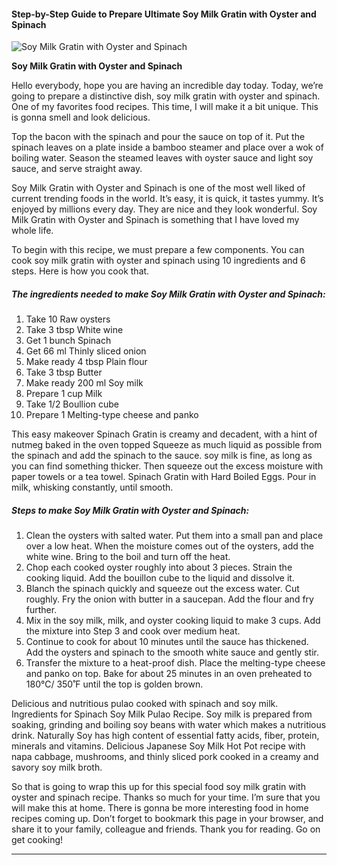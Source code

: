             

#### Step-by-Step Guide to Prepare Ultimate Soy Milk Gratin with Oyster and Spinach

![Soy Milk Gratin with Oyster and Spinach](https://img-global.cpcdn.com/recipes/5746774963650560/751x532cq70/soy-milk-gratin-with-oyster-and-spinach-recipe-main-photo.jpg)

**Soy Milk Gratin with Oyster and Spinach**

Hello everybody, hope you are having an incredible day today. Today, we’re going to prepare a distinctive dish, soy milk gratin with oyster and spinach. One of my favorites food recipes. This time, I will make it a bit unique. This is gonna smell and look delicious.

Top the bacon with the spinach and pour the sauce on top of it. Put the spinach leaves on a plate inside a bamboo steamer and place over a wok of boiling water. Season the steamed leaves with oyster sauce and light soy sauce, and serve straight away.

Soy Milk Gratin with Oyster and Spinach is one of the most well liked of current trending foods in the world. It’s easy, it is quick, it tastes yummy. It’s enjoyed by millions every day. They are nice and they look wonderful. Soy Milk Gratin with Oyster and Spinach is something that I have loved my whole life.

To begin with this recipe, we must prepare a few components. You can cook soy milk gratin with oyster and spinach using 10 ingredients and 6 steps. Here is how you cook that.

##### The ingredients needed to make Soy Milk Gratin with Oyster and Spinach:

1.  Take 10 Raw oysters
2.  Take 3 tbsp White wine
3.  Get 1 bunch Spinach
4.  Get 66 ml Thinly sliced onion
5.  Make ready 4 tbsp Plain flour
6.  Take 3 tbsp Butter
7.  Make ready 200 ml Soy milk
8.  Prepare 1 cup Milk
9.  Take 1/2 Boullion cube
10.  Prepare 1 Melting-type cheese and panko

This easy makeover Spinach Gratin is creamy and decadent, with a hint of nutmeg baked in the oven topped Squeeze as much liquid as possible from the spinach and add the spinach to the sauce. soy milk is fine, as long as you can find something thicker. Then squeeze out the excess moisture with paper towels or a tea towel. Spinach Gratin with Hard Boiled Eggs. Pour in milk, whisking constantly, until smooth.

##### Steps to make Soy Milk Gratin with Oyster and Spinach:

1.  Clean the oysters with salted water. Put them into a small pan and place over a low heat. When the moisture comes out of the oysters, add the white wine. Bring to the boil and turn off the heat.
2.  Chop each cooked oyster roughly into about 3 pieces. Strain the cooking liquid. Add the bouillon cube to the liquid and dissolve it.
3.  Blanch the spinach quickly and squeeze out the excess water. Cut roughly. Fry the onion with butter in a saucepan. Add the flour and fry further.
4.  Mix in the soy milk, milk, and oyster cooking liquid to make 3 cups. Add the mixture into Step 3 and cook over medium heat.
5.  Continue to cook for about 10 minutes until the sauce has thickened. Add the oysters and spinach to the smooth white sauce and gently stir.
6.  Transfer the mixture to a heat-proof dish. Place the melting-type cheese and panko on top. Bake for about 25 minutes in an oven preheated to 180℃/ 350˚F until the top is golden brown.

Delicious and nutritious pulao cooked with spinach and soy milk. Ingredients for Spinach Soy Milk Pulao Recipe. Soy milk is prepared from soaking, grinding and boiling soy beans with water which makes a nutritious drink. Naturally Soy has high content of essential fatty acids, fiber, protein, minerals and vitamins. Delicious Japanese Soy Milk Hot Pot recipe with napa cabbage, mushrooms, and thinly sliced pork cooked in a creamy and savory soy milk broth.

So that is going to wrap this up for this special food soy milk gratin with oyster and spinach recipe. Thanks so much for your time. I’m sure that you will make this at home. There is gonna be more interesting food in home recipes coming up. Don’t forget to bookmark this page in your browser, and share it to your family, colleague and friends. Thank you for reading. Go on get cooking!

* * *